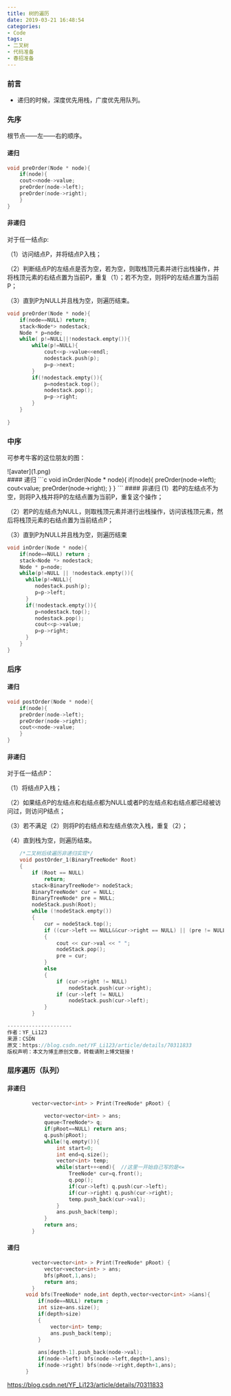 ```yaml
---
title: 树的遍历
date: 2019-03-21 16:48:54
categories: 
- Code
tags:
- 二叉树
- 代码准备
- 春招准备
---
```

          
### 前言
- 递归的时候，深度优先用栈，广度优先用队列。

### 先序
根节点——左——右的顺序。
#### 递归
```c
void preOrder(Node * node){
	if(node){
	cout<<node->value;
	preOrder(node->left);
	preOrder(node->right);
    }
}
```
<!--more-->
#### 非递归
对于任一结点p:

（1）访问结点P，并将结点P入栈；

（2）判断结点P的左结点是否为空，若为空，则取栈顶元素并进行出栈操作，并将栈顶元素的右结点置为当前P，重复（1）；若不为空，则将P的左结点置为当前P；

（3）直到P为NULL并且栈为空，则遍历结束。
```c
void preOrder(Node * node){
    if(node==NULL) return;
    stack<Node*> nodestack;
    Node * p=node;
    while( p!=NULL||!nodestack.empty()){
        while(p!=NULL){
            cout<<p->value<<endl;
            nodestack.push(p);
            p=p->next;
        }
        if(!nodestack.empty()){
            p=nodestack.top();
            nodestack.pop();
            p=p->right;
        }
    }
	
}
```

### 中序

可参考牛客的这位朋友的图：
<div style="width: 600px; margin: auto">![avater](1.png)</div>
#### 递归
```c
void inOrder(Node * node){
	if(node){
	  preOrder(node->left);
	  cout<<node->value;
	  preOrder(node->right);
    }
}
```
#### 非递归
  (1）若P的左结点不为空，则将P入栈并将P的左结点置为当前P，重复这个操作；
 
 （2）若P的左结点为NULL，则取栈顶元素并进行出栈操作，访问该栈顶元素，然后将栈顶元素的右结点置为当前结点P；

 （3）直到P为NULL并且栈为空，则遍历结束

```c
void inOrder(Node * node){
	if(node==NULL) return ;
	stack<Node *> nodestack;
	Node * p=node;
	while(p!=NULL || !nodestack.empty()){
	  while(p!=NULL){
	     nodestack.push(p);
	     p=p->left;
	  }
	  if(!nodestack.empty()){
         p=nodestack.top();
         nodestack.pop();
         cout<<p->value;
         p=p->right;
	  }
    }
}

```
### 后序
#### 递归
```c
void postOrder(Node * node){
	if(node){
	preOrder(node->left);
	preOrder(node->right);
	cout<<node->value;
    }
}

```
#### 非递归
对于任一结点P：

（1）将结点P入栈；

（2）如果结点P的左结点和右结点都为NULL或者P的左结点和右结点都已经被访问过，则访问P结点；

（3）若不满足（2）则将P的右结点和左结点依次入栈，重复（2）；

（4）直到栈为空，则遍历结束。

```c
	/*二叉树后续遍历非递归实现*/
	void postOrder_1(BinaryTreeNode* Root)
	{
		if (Root == NULL)
			return;
		stack<BinaryTreeNode*> nodeStack;
		BinaryTreeNode* cur = NULL;
		BinaryTreeNode* pre = NULL;
		nodeStack.push(Root);
		while (!nodeStack.empty())
		{
			cur = nodeStack.top();
			if ((cur->left == NULL&&cur->right == NULL) || (pre != NULL && (pre == cur->left || pre == cur->right)))
			{
				cout << cur->val << " ";
				nodeStack.pop();
				pre = cur;
			}
			else
			{
				if (cur->right != NULL)
					nodeStack.push(cur->right);
				if (cur->left != NULL)
					nodeStack.push(cur->left);
			}
		}

--------------------- 
作者：YF_Li123 
来源：CSDN 
原文：https://blog.csdn.net/YF_Li123/article/details/70311833 
版权声明：本文为博主原创文章，转载请附上博文链接！
```
### 层序遍历（队列）

#### 非递归
```c
        vector<vector<int> > Print(TreeNode* pRoot) {
        
            vector<vector<int> > ans;
            queue<TreeNode*> q;
            if(pRoot==NULL) return ans;
            q.push(pRoot);
            while(!q.empty()){
                int start=0;
                int end=q.size();
                vector<int> temp;
                while(start++<end){  //这里一开始自己写的是<=
                    TreeNode* cur=q.front();
                    q.pop();
                    if(cur->left) q.push(cur->left);
                    if(cur->right) q.push(cur->right);
                    temp.push_back(cur->val);
                }
                ans.push_back(temp);
            }
            return ans;
        }
```
#### 递归
```c
        vector<vector<int> > Print(TreeNode* pRoot) {
            vector<vector<int> > ans;
            bfs(pRoot,1,ans);
            return ans;
        }
      void bfs(TreeNode* node,int depth,vector<vector<int> >&ans){
          if(node==NULL) return ;
          int size=ans.size();
          if(depth>size)
          {
              vector<int> temp;
              ans.push_back(temp);
          }
              
          ans[depth-1].push_back(node->val);
          if(node->left) bfs(node->left,depth+1,ans);
          if(node->right) bfs(node->right,depth+1,ans);
      }
```



https://blog.csdn.net/YF_Li123/article/details/70311833
